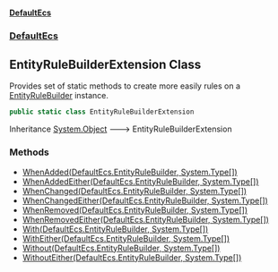 #### [DefaultEcs](./index.md 'index')
### [DefaultEcs](./DefaultEcs.md 'DefaultEcs')
## EntityRuleBuilderExtension Class
Provides set of static methods to create more easily rules on a [EntityRuleBuilder](./DefaultEcs-EntityRuleBuilder.md 'DefaultEcs.EntityRuleBuilder') instance.  
```csharp
public static class EntityRuleBuilderExtension
```
Inheritance [System.Object](https://docs.microsoft.com/en-us/dotnet/api/System.Object 'System.Object') &#129106; EntityRuleBuilderExtension  
### Methods
- [WhenAdded(DefaultEcs.EntityRuleBuilder, System.Type[])](./DefaultEcs-EntityRuleBuilderExtension-WhenAdded(DefaultEcs-EntityRuleBuilder_System-Type--).md 'DefaultEcs.EntityRuleBuilderExtension.WhenAdded(DefaultEcs.EntityRuleBuilder, System.Type[])')
- [WhenAddedEither(DefaultEcs.EntityRuleBuilder, System.Type[])](./DefaultEcs-EntityRuleBuilderExtension-WhenAddedEither(DefaultEcs-EntityRuleBuilder_System-Type--).md 'DefaultEcs.EntityRuleBuilderExtension.WhenAddedEither(DefaultEcs.EntityRuleBuilder, System.Type[])')
- [WhenChanged(DefaultEcs.EntityRuleBuilder, System.Type[])](./DefaultEcs-EntityRuleBuilderExtension-WhenChanged(DefaultEcs-EntityRuleBuilder_System-Type--).md 'DefaultEcs.EntityRuleBuilderExtension.WhenChanged(DefaultEcs.EntityRuleBuilder, System.Type[])')
- [WhenChangedEither(DefaultEcs.EntityRuleBuilder, System.Type[])](./DefaultEcs-EntityRuleBuilderExtension-WhenChangedEither(DefaultEcs-EntityRuleBuilder_System-Type--).md 'DefaultEcs.EntityRuleBuilderExtension.WhenChangedEither(DefaultEcs.EntityRuleBuilder, System.Type[])')
- [WhenRemoved(DefaultEcs.EntityRuleBuilder, System.Type[])](./DefaultEcs-EntityRuleBuilderExtension-WhenRemoved(DefaultEcs-EntityRuleBuilder_System-Type--).md 'DefaultEcs.EntityRuleBuilderExtension.WhenRemoved(DefaultEcs.EntityRuleBuilder, System.Type[])')
- [WhenRemovedEither(DefaultEcs.EntityRuleBuilder, System.Type[])](./DefaultEcs-EntityRuleBuilderExtension-WhenRemovedEither(DefaultEcs-EntityRuleBuilder_System-Type--).md 'DefaultEcs.EntityRuleBuilderExtension.WhenRemovedEither(DefaultEcs.EntityRuleBuilder, System.Type[])')
- [With(DefaultEcs.EntityRuleBuilder, System.Type[])](./DefaultEcs-EntityRuleBuilderExtension-With(DefaultEcs-EntityRuleBuilder_System-Type--).md 'DefaultEcs.EntityRuleBuilderExtension.With(DefaultEcs.EntityRuleBuilder, System.Type[])')
- [WithEither(DefaultEcs.EntityRuleBuilder, System.Type[])](./DefaultEcs-EntityRuleBuilderExtension-WithEither(DefaultEcs-EntityRuleBuilder_System-Type--).md 'DefaultEcs.EntityRuleBuilderExtension.WithEither(DefaultEcs.EntityRuleBuilder, System.Type[])')
- [Without(DefaultEcs.EntityRuleBuilder, System.Type[])](./DefaultEcs-EntityRuleBuilderExtension-Without(DefaultEcs-EntityRuleBuilder_System-Type--).md 'DefaultEcs.EntityRuleBuilderExtension.Without(DefaultEcs.EntityRuleBuilder, System.Type[])')
- [WithoutEither(DefaultEcs.EntityRuleBuilder, System.Type[])](./DefaultEcs-EntityRuleBuilderExtension-WithoutEither(DefaultEcs-EntityRuleBuilder_System-Type--).md 'DefaultEcs.EntityRuleBuilderExtension.WithoutEither(DefaultEcs.EntityRuleBuilder, System.Type[])')
